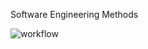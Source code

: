 Software Engineering Methods

![workflow](https://github.com/HanHtikeSoe1/sem/actions/workflows/main.yml/badge.svg)